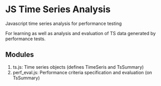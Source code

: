 # JS Time Series Analysis
Javascript time series analysis for performance testing

For learning as well as analysis and evaluation of TS data generated by performance tests.

## Modules
1. ts.js: Time series objects (defines TimeSeris and TsSummary)
1. perf_eval.js: Performance criteria specification and evaluation (on TsSummary)
